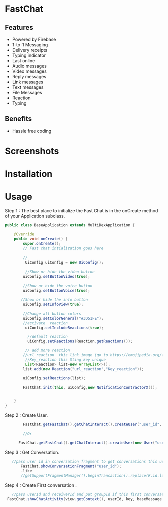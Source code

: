 # FastChat


## Features
- Powered by Firebase
- 1-to-1 Messaging
- Delivery receipts
- Typing indicator
- Last online
- Audio messages
- Video messages
- Reply messages
- Link messages
- Text messages
- File Messages
- Reaction 
- Typing

## Benefits
 - Hassle free coding



# Screenshots



# Installation





# Usage
Step 1 : The best place to initialize the Fast Chat is in the onCreate method of your Application subclass.
```java
public class BaseApplication extends MultiDexApplication {

    @Override
    public void onCreate() {
        super.onCreate();
        // Fast chat intialization goes here
        
        //
         UiConfig uiConfig = new UiConfig();
         
         //Show or hide the video button 
        uiConfig.setButtonVideo(true);
        
        //Show or hide the voice button 
        uiConfig.setButtonVoice(true);
        
       //Show or hide the info button 
        uiConfig.setInfoView(true);
                
        //Change all button colors
        uiConfig.setColorGeneral("#3D51FE");
        //activate  reaction 
         uiConfig.setIncludeReactions(true);

          //default reaction
          uiConfig.setReactions(Reaction.getReactions());

         // add more reaction 
        //url_reaction  this link image (go to https://emojipedia.org/facebook/   and copy link any reaction image and pass to url_reaction  )
         //Key_reaction this Sting key unique 
         List<Reaction> list=new ArrayList<>();
        list.add(new Reaction("url_reaction","Key_reaction"));
        
        uiConfig.setReactions(list);
        
        FastChat.init(this, uiConfig,new NotificationContractorX());


    }
}
```


Step 2 : Create User.
```java
        FastChat.getFastChat().getChatInteract().createUser("user_id", "userName");
        
        //Or
        
      FastChat.getFastChat().getChatInteract().createUser(new User("userName","userId","userProfile","userEmail"));

```

Step 3 : Get Conversation.
```java
   //pass user id in conversation fragment to get conversations this uer
       FastChat.showConversationFragment("user_id");
       -like
       //getSupportFragmentManager().beginTransaction().replace(R.id.layout, FastChat.showConversationFragment("2")).commit();

```

Step 4 : Create First conversation .
```java
   //pass userId and receiverId and put groupId if this first conversation
 FastChat.showChatActivity(view.getContext(), userId, key, baseMessage.getGroupId());
```



